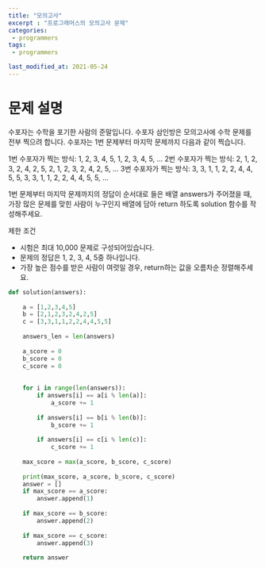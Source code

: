 ```yaml
---
title: "모의고사"
excerpt : "프로그래머스의 모의고사 문제"
categories: 
 - programmers
tags:
 - programmers

last_modified_at: 2021-05-24
---
```

# 문제 설명

수포자는 수학을 포기한 사람의 준말입니다.
수포자 삼인방은 모의고사에 수학 문제를 전부 찍으려 합니다.
수포자는 1번 문제부터 마지막 문제까지 다음과 같이 찍습니다.

1번 수포자가 찍는 방식: 1, 2, 3, 4, 5, 1, 2, 3, 4, 5, ...
2번 수포자가 찍는 방식: 2, 1, 2, 3, 2, 4, 2, 5, 2, 1, 2, 3, 2, 4, 2, 5, ...
3번 수포자가 찍는 방식: 3, 3, 1, 1, 2, 2, 4, 4, 5, 5, 3, 3, 1, 1, 2, 2, 4, 4, 5, 5, ...

1번 문제부터 마지막 문제까지의 정답이 순서대로 들은 배열 answers가 주어졌을 때,
가장 많은 문제를 맞힌 사람이 누구인지 배열에 담아 return 하도록 solution 함수를 작성해주세요.

제한 조건

- 시험은 최대 10,000 문제로 구성되어있습니다.
- 문제의 정답은 1, 2, 3, 4, 5중 하나입니다.
- 가장 높은 점수를 받은 사람이 여럿일 경우, return하는 값을 오름차순 정렬해주세요.

```python
def solution(answers):
  
    a = [1,2,3,4,5]
    b = [2,1,2,3,2,4,2,5]
    c = [3,3,1,1,2,2,4,4,5,5]
  
    answers_len = len(answers)
  
    a_score = 0
    b_score = 0
    c_score = 0
  
  
    for i in range(len(answers)):
        if answers[i] == a[i % len(a)]:
            a_score += 1
    
        if answers[i] == b[i % len(b)]:
            b_score += 1
    
        if answers[i] == c[i % len(c)]:
            c_score += 1
  
    max_score = max(a_score, b_score, c_score)
  
    print(max_score, a_score, b_score, c_score)
    answer = []
    if max_score == a_score:
        answer.append(1)
    
    if max_score == b_score:
        answer.append(2)
  
    if max_score == c_score:
        answer.append(3)
  
    return answer
```
